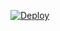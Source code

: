 [![Deploy](https://www.herokucdn.com/deploy/button.svg)](https://heroku.com/deploy?template=https://github.com/sakil0007/nhahagahshahajshqjhaha)

